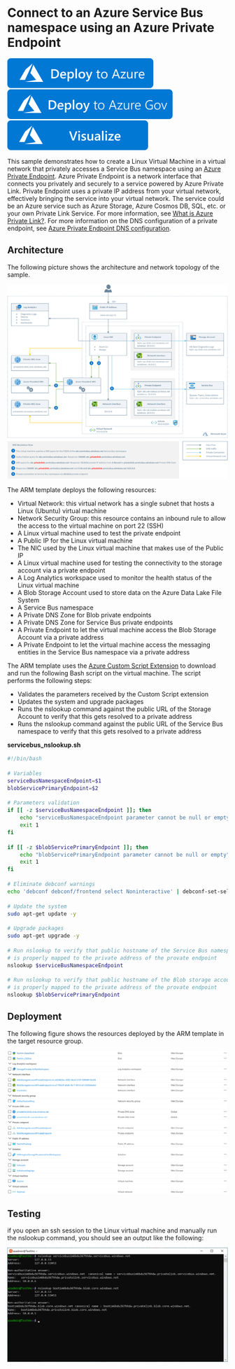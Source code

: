 # Connect to an Azure Service Bus namespace using an Azure Private Endpoint #

[![Deploy To Azure](https://raw.githubusercontent.com/Azure/azure-quickstart-templates/master/1-CONTRIBUTION-GUIDE/images/deploytoazure.svg?sanitize=true)](https://portal.azure.com/#create/Microsoft.Template/uri/https%3A%2F%2Fraw.githubusercontent.com%2FAzure%2Fazure-quickstart-templates%2Fmaster%2F201-servicebus-private-endpoint%2Fazuredeploy.json)
[![Deploy To Azure US Gov](https://raw.githubusercontent.com/Azure/azure-quickstart-templates/master/1-CONTRIBUTION-GUIDE/images/deploytoazuregov.svg?sanitize=true)](https://portal.azure.us/#create/Microsoft.Template/uri/https%3A%2F%2Fraw.githubusercontent.com%2FAzure%2Fazure-quickstart-templates%2Fmaster%2F201-servicebus-private-endpoint%2Fazuredeploy.json)
[![Visualize](https://raw.githubusercontent.com/Azure/azure-quickstart-templates/master/1-CONTRIBUTION-GUIDE/images/visualizebutton.svg?sanitize=true)](http://armviz.io/#/?load=https%3A%2F%2Fraw.githubusercontent.com%2FAzure%2Fazure-quickstart-templates%2Fmaster%2F201-servicebus-private-endpoint%2Fazuredeploy.json)

This sample demonstrates how to create a Linux Virtual Machine in a virtual network that privately accesses a Service Bus namespace using an [Azure Private Endpoint](https://docs.microsoft.com/en-us/azure/private-link/private-endpoint-overview). Azure Private Endpoint is a network interface that connects you privately and securely to a service powered by Azure Private Link. Private Endpoint uses a private IP address from your virtual network, effectively bringing the service into your virtual network. The service could be an Azure service such as Azure Storage, Azure Cosmos DB, SQL, etc. or your own Private Link Service. For more information, see [What is Azure Private Link?](https://docs.microsoft.com/en-us/azure/private-link/private-link-overview). For more information on the DNS configuration of a private endpoint, see [Azure Private Endpoint DNS configuration](https://docs.microsoft.com/en-us/azure/private-link/private-endpoint-dns).

## Architecture ##

The following picture shows the architecture and network topology of the sample.

![Architecture](images/architecture.png)

The ARM template deploys the following resources:

- Virtual Network: this virtual network has a single subnet that hosts a Linux (Ubuntu) virtual machine
- Network Security Group: this resource contains an inbound rule to allow the access to the virtual machine on port 22 (SSH)
- A Linux virtual machine used to test the private endpoint
- A Public IP for the Linux virtual machine
- The NIC used by the Linux virtual machine that makes use of the Public IP
- A Linux virtual machine used for testing the connectivity to the storage account via a private endpoint
- A Log Analytics workspace used to monitor the health status of the Linux virtual machine
- A Blob Storage Account used to store data on the Azure Data Lake File System
- A Service Bus namespace
- A Private DNS Zone for Blob private endpoints
- A Private DNS Zone for Service Bus private endpoints
- A Private Endpoint to let the virtual machine access the Blob Storage Account via a private address
- A Private Endpoint to let the virtual machine access the messaging entities in the Service Bus namespace via a private address

The ARM template uses the [Azure Custom Script Extension](https://docs.microsoft.com/en-us/azure/virtual-machines/extensions/custom-script-linux) to download and run the following Bash script on the virtual machine. The script performs the following steps:

- Validates the parameters received by the Custom Script extension
- Updates the system and upgrade packages
- Runs the nslookup command against the public URL of the Storage Account to verify that this gets resolved to a private address
- Runs the nslookup command against the public URL of the Service Bus namespace to verify that this gets resolved to a private address

**servicebus_nslookup.sh**

```bash
#!/bin/bash

# Variables
serviceBusNamespaceEndpoint=$1
blobServicePrimaryEndpoint=$2

# Parameters validation
if [[ -z $serviceBusNamespaceEndpoint ]]; then
    echo "serviceBusNamespaceEndpoint parameter cannot be null or empty"
    exit 1
fi

if [[ -z $blobServicePrimaryEndpoint ]]; then
    echo "blobServicePrimaryEndpoint parameter cannot be null or empty"
    exit 1
fi

# Eliminate debconf warnings
echo 'debconf debconf/frontend select Noninteractive' | debconf-set-selections

# Update the system
sudo apt-get update -y

# Upgrade packages
sudo apt-get upgrade -y

# Run nslookup to verify that public hostname of the Service Bus namespace
# is properly mapped to the private address of the provate endpoint
nslookup $serviceBusNamespaceEndpoint

# Run nslookup to verify that public hostname of the Blob storage account 
# is properly mapped to the private address of the provate endpoint
nslookup $blobServicePrimaryEndpoint
```

## Deployment ##

The following figure shows the resources deployed by the ARM template in the target resource group.

![Resource Group](images/resourcegroup.png)

## Testing ##

if you open an ssh session to the Linux virtual machine and manually run the nslookup command, you should see an output like the following:

![Architecture](images/nslookup.png)
